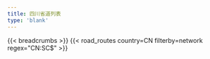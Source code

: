 ```yaml
---
title: 四川省道列表
type: 'blank'
---
```


{{< breadcrumbs >}}
{{< road_routes country=CN filterby=network regex="CN:SC$" >}}
